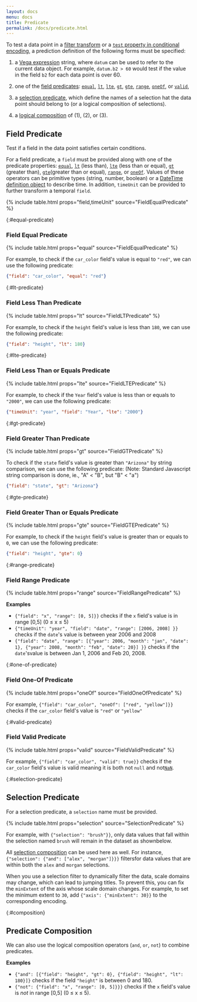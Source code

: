 ```yaml
---
layout: docs
menu: docs
title: Predicate
permalink: /docs/predicate.html
---
```


To test a data point in a [filter transform](filter.html) or a [`test` property in conditional encoding](https://vega.github.io/vega-lite/docs/condition.html), a prediction definition of the following forms must be specified:

1. a [Vega expression](https://vega.github.io/vega-lite/docs/types.html#expression) string, where `datum` can be used to refer to the current data object. For example, `datum.b2 > 60` would test if the value in the field `b2` for each data point is over 60.

2. one of the [field predicates](https://vega.github.io/vega-lite/docs/predicate.html#field-predicate): [`equal`](https://vega.github.io/vega-lite/docs/predicate.html#field-equal-predicate), [`lt`](https://vega.github.io/vega-lite/docs/predicate.html#lt-predicate), [`lte`](https://vega.github.io/vega-lite/docs/predicate.html#lte-predicate), [`gt`](https://vega.github.io/vega-lite/docs/predicate.html#gt-predicate), [`gte`](https://vega.github.io/vega-lite/docs/predicate.html#gte-predicate), [`range`](https://vega.github.io/vega-lite/docs/predicate.html#range-predicate), [`oneOf`](https://vega.github.io/vega-lite/docs/predicate.html#one-of-predicate), or [`valid`](https://vega.github.io/vega-lite/docs/predicate.html#valid-predicate),

3. a [selection predicate](https://vega.github.io/vega-lite/docs/predicate.html#selection-predicate), which define the names of a selection hat the data point should belong to (or a logical composition of selections).

4. a [logical composition](https://vega.github.io/vega-lite/docs/predicate.html#composition) of (1), (2), or (3).

## Field Predicate

Test if a field in the data point satisfies certain conditions.

For a field predicate, a `field` must be provided along with one of the predicate properties: [`equal`](#equal-predicate), [`lt`](#lt-predicate) (less than), [`lte`](#lte-predicate) (less than or equal), [`gt`](#gt-predicate) (greater than), [`gte`](#gte-predicate)(greater than or equal), [`range`](#range-predicate), or [`oneOf`](#one-of-predicate). Values of these operators can be primitive types (string, number, boolean) or a [DateTime definition object](types.html#datetime) to describe time. In addition, `timeUnit` can be provided to further transform a temporal `field`.

{% include table.html props="field,timeUnit" source="FieldEqualPredicate" %}

{:#equal-predicate}

### Field Equal Predicate

{% include table.html props="equal" source="FieldEqualPredicate" %}

For example, to check if the `car_color` field's value is equal to `"red"`, we can use the following predicate:

```json
{"field": "car_color", "equal": "red"}
```

{:#lt-predicate}

### Field Less Than Predicate

{% include table.html props="lt" source="FieldLTPredicate" %}

For example, to check if the `height` field's value is less than `180`, we can use the following predicate:

```json
{"field": "height", "lt": 180}
```

{:#lte-predicate}

### Field Less Than or Equals Predicate

{% include table.html props="lte" source="FieldLTEPredicate" %}

For example, to check if the `Year` field's value is less than or equals to `"2000"`, we can use the following predicate:

```json
{"timeUnit": "year", "field": "Year", "lte": "2000"}
```

{:#gt-predicate}

### Field Greater Than Predicate

{% include table.html props="gt" source="FieldGTPredicate" %}

To check if the `state` field's value is greater than `"Arizona"` by string comparison, we can use the following predicate: (Note: Standard Javascript string comparison is done, ie., "A" < "B", but "B" < "a")

```json
{"field": "state", "gt": "Arizona"}
```

{:#gte-predicate}

### Field Greater Than or Equals Predicate

{% include table.html props="gte" source="FieldGTEPredicate" %}

For example, to check if the `height` field's value is greater than or equals to `0`, we can use the following predicate:

```json
{"field": "height", "gte": 0}
```

{:#range-predicate}

### Field Range Predicate

{% include table.html props="range" source="FieldRangePredicate" %}

**Examples**

- `{"field": "x", "range": [0, 5]}}` checks if the `x` field's value is in range [0,5] (0 ≤ x ≤ 5)
- `{"timeUnit": "year", "field": "date", "range": [2006, 2008] }}` checks if the `date`'s value is between year 2006 and 2008
- `{"field": "date", "range": [{"year": 2006, "month": "jan", "date": 1}, {"year": 2008, "month": "feb", "date": 20}] }}` checks if the `date`'svalue is between Jan 1, 2006 and Feb 20, 2008.

{:#one-of-predicate}

### Field One-Of Predicate

{% include table.html props="oneOf" source="FieldOneOfPredicate" %}

For example, `{"field": "car_color", "oneOf": ["red", "yellow"]}}` checks if the `car_color` field's value is `"red"` or `"yellow"`

{:#valid-predicate}

### Field Valid Predicate

{% include table.html props="valid" source="FieldValidPredicate" %}

For example, `{"field": "car_color", "valid": true}}` checks if the `car_color` field's value is valid meaning it is both not `null` and not[`NaN`](https://developer.mozilla.org/en-US/docs/Web/JavaScript/Reference/Global_Objects/NaN).

{:#selection-predicate}

## Selection Predicate

For a selection predicate, a `selection` name must be provided.

{% include table.html props="selection" source="SelectionPredicate" %}

For example, with `{"selection": "brush"}}`, only data values that fall within the selection named `brush` will remain in the dataset as shownbelow.

<div class="vl-example" data-name="selection_filter"></div>

All [selection composition](selection.html#compose) can be used here as well. For instance, `{"selection": {"and": ["alex", "morgan"]}}}` filtersfor data values that are within both the `alex` and `morgan` selections.

When you use a selection filter to dynamically filter the data, scale domains may change, which can lead to jumping titles. To prevent this, you can fix the `minExtent` of the axis whose scale domain changes. For example, to set the minimum extent to `30`, add `{"axis": {"minExtent": 30}}` to the corresponding encoding.

{:#composition}

## Predicate Composition

We can also use the logical composition operators (`and`, `or`, `not`) to combine predicates.

**Examples**

- `{"and": [{"field": "height", "gt": 0}, {"field": "height", "lt": 180}]}` checks if the field `"height"` is between 0 and 180.
- `{"not": {"field": "x", "range": [0, 5]}}}` checks if the `x` field's value is _not_ in range [0,5] (0 ≤ x ≤ 5).
